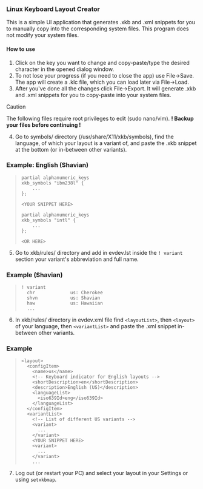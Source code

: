 ### Linux Keyboard Layout Creator
This is a simple UI application that generates .xkb and .xml snippets for you to manually copy into the corresponding system files. This program does not modify your system files.

#### How to use
1. Click on the key you want to change and copy-paste/type the desired character in the opened dialog window.
2. To not lose your progress (if you need to close the app) use File->Save. The app will create a .klc file, which you can load later via File->Load.
3. After you've done all the changes click File->Export. It will generate .xkb and .xml snippets for you to copy-paste into your system files.
> [!CAUTION]
> The following files require root privileges to edit (sudo nano/vim). <b>! Backup your files before continuing !</b>
4. Go to symbols/ directory (/usr/share/X11/xkb/symbols), find the language, of which your layout is a variant of, and paste the .xkb snippet at the bottom (or in-between other variants).

### Example: English (Shavian)
> ```
> partial alphanumeric_keys
> xkb_symbols "ibm238l" {
>     ...
> };
> 
> <YOUR SNIPPET HERE>
> 
> partial alphanumeric_keys
> xkb_symbols "intl" {
>     ...
> };
>
> <OR HERE>
> ```
5. Go to xkb/rules/ directory and add in evdev.lst inside the `! variant` section your variant's abbreviation and full name.
### Example (Shavian)
> ```
> ! variant
>   chr             us: Cherokee
>   shvn            us: Shavian
>   haw             us: Hawaiian
>   ...
> ```

6. In xkb/rules/ directory in evdev.xml file find `<layoutList>`, then `<layout>` of your language, then `<variantList>` and paste the .xml snippet in-between other variants.

### Example
> ```
> <layout>
>   <configItem>
>     <name>us</name>
>     <!-- Keyboard indicator for English layouts -->
>     <shortDescription>en</shortDescription>
>     <description>English (US)</description>
>     <languageList>
>       <iso639Id>eng</iso639Id>
>     </languageList>
>   </configItem>
>   <variantList>
>     <!-- List of different US variants -->
>     <variant>
>       ...
>     </variant>
>     <YOUR SNIPPET HERE>
>     <variant>
>       ...
>     </variant>
>     ...
> ```
7. Log out (or restart your PC) and select your layout in your Settings or using `setxkbmap`.
